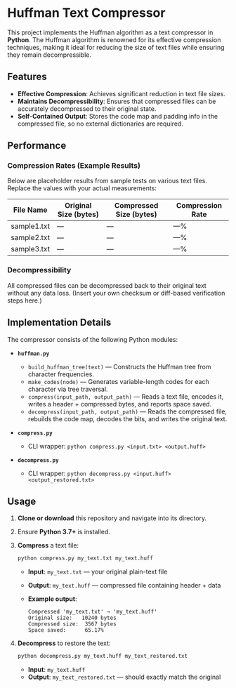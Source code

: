 # Huffman Text Compressor

This project implements the Huffman algorithm as a text compressor in **Python**. The Huffman algorithm is renowned for its effective compression techniques, making it ideal for reducing the size of text files while ensuring they remain decompressible.

## Features

* **Effective Compression**: Achieves significant reduction in text file sizes.
* **Maintains Decompressibility**: Ensures that compressed files can be accurately decompressed to their original state.
* **Self-Contained Output**: Stores the code map and padding info in the compressed file, so no external dictionaries are required.

## Performance

### Compression Rates (Example Results)

Below are placeholder results from sample tests on various text files. Replace the values with your actual measurements:

| File Name   | Original Size (bytes) | Compressed Size (bytes) | Compression Rate |
| ----------- | --------------------- | ----------------------- | ---------------- |
| sample1.txt | —                     | —                       | —%               |
| sample2.txt | —                     | —                       | —%               |
| sample3.txt | —                     | —                       | —%               |

### Decompressibility

All compressed files can be decompressed back to their original text without any data loss. (Insert your own checksum or diff-based verification steps here.)

## Implementation Details

The compressor consists of the following Python modules:

* **`huffman.py`**

  * `build_huffman_tree(text)` — Constructs the Huffman tree from character frequencies.
  * `make_codes(node)` — Generates variable-length codes for each character via tree traversal.
  * `compress(input_path, output_path)` — Reads a text file, encodes it, writes a header + compressed bytes, and reports space saved.
  * `decompress(input_path, output_path)` — Reads the compressed file, rebuilds the code map, decodes the bits, and writes the original text.

* **`compress.py`**

  * CLI wrapper: `python compress.py <input.txt> <output.huff>`

* **`decompress.py`**

  * CLI wrapper: `python decompress.py <input.huff> <output_restored.txt>`

## Usage

1. **Clone or download** this repository and navigate into its directory.

2. Ensure **Python 3.7+** is installed.

3. **Compress** a text file:

   ```bash
   python compress.py my_text.txt my_text.huff
   ```

   * **Input**: `my_text.txt` — your original plain-text file
   * **Output**: `my_text.huff` — compressed file containing header + data
   * **Example output**:

     ```
     Compressed 'my_text.txt' → 'my_text.huff'
     Original size:   10240 bytes
     Compressed size:  3567 bytes
     Space saved:      65.17%
     ```

4. **Decompress** to restore the text:

   ```bash
   python decompress.py my_text.huff my_text_restored.txt
   ```

   * **Input**: `my_text.huff`
   * **Output**: `my_text_restored.txt` — should exactly match the original



